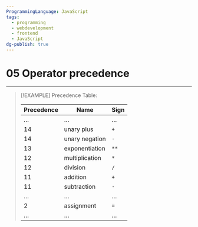 ```yaml
---
ProgrammingLanguage: JavaScript
tags:
  - programming
  - webdevelopment
  - frontend
  - JavaScript
dg-publish: true
---
```


# 05 Operator precedence

---

> [!EXAMPLE] Precedence Table:
>
> | Precedence | Name           | Sign |
> | ---------- | -------------- | ---- |
> | …          | …              | …    |
> | 14         | unary plus     | `+`  |
> | 14         | unary negation | `-`  |
> | 13         | exponentiation | `**` |
> | 12         | multiplication | `*`  |
> | 12         | division       | `/`  |
> | 11         | addition       | `+`  |
> | 11         | subtraction    | `-`  |
> | …          | …              | …    |
> | 2          | assignment     | `=`  |
> | …          | …              | …    |
